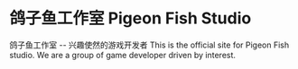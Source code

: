# 鸽子鱼工作室 Pigeon Fish Studio
鸽子鱼工作室 -- 兴趣使然的游戏开发者
This is the official site for Pigeon Fish studio. We are a group of game developer driven by interest.